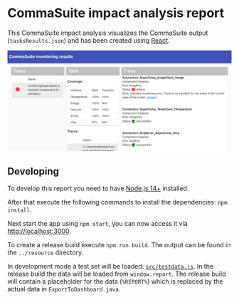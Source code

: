 # CommaSuite impact analysis report
This CommaSuite impact analysis visualizes the CommaSuite output (`tasksResults.json`) and has been created using [React](https://reactjs.org/).

<img src="./screenshot.png" alt="Screenshot" width="600"/>

## Developing
To develop this report you need to have [Node.js 14+](https://nodejs.org/en/) installed.

After that execute the following commands to install the dependencies: `npm install`.

Next start the app using `npm start`, you can now access it via [http://localhost:3000](http://localhost:3000).

To create a release build execute `npm run build`. The output can be found in the `../resource` directory.

In development mode a test set will be loaded: [`src/testdata.js`](src/testdata.js). In the release build the data will be loaded from `window.report`. The release build will contain a placeholder for the data (`%REPORT%`) which is replaced by the actual data in `ExportToDashboard.java`.
